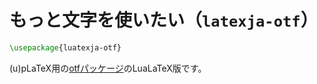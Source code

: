 # もっと文字を使いたい（``latexja-otf``）

```latex
\usepackage{luatexja-otf}
```

(u)pLaTeX用の[otfパッケージ](latex-otf.md)のLuaLaTeX版です。
